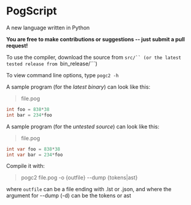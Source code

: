 # PogScript

A new language written in Python

**You are free to make contributions or suggestions -- just submit a pull request!**

To use the compiler, download the source from ```src/`` (or the latest tested release from ```bin_release/```)

To view command line options, type ```pogc2 -h```

A sample program (for the *latest binary*) can look like this:

>file.pog
```cs
int foo = 838*38
int bar = 234*foo
```
A sample program (for the *untested source*) can look like this:

>file.pog
```cs
int var foo = 838*38
int var bar = 234*foo
```

Compile it with:
>pogc2 file.pog -o {outfile} --dump {tokens|ast}

where ```outfile``` can be a file ending with .lst or .json, and where the argument for --dump (-d) can be the tokens or ast
